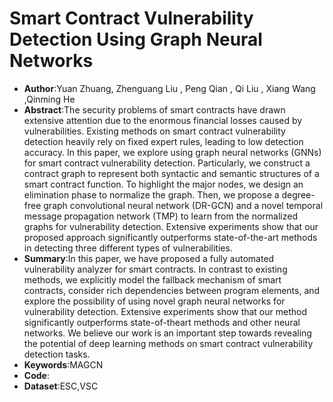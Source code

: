# Smart Contract Vulnerability Detection Using Graph Neural Networks
* **Author**:Yuan Zhuang, Zhenguang Liu , Peng Qian , Qi Liu , Xiang Wang ,Qinming He
* **Abstract**:The security problems of smart contracts have drawn extensive attention due to the enormous financial losses caused by vulnerabilities. Existing methods on smart contract vulnerability detection heavily rely on fixed expert rules, leading to low detection accuracy. In this paper, we explore using graph neural networks (GNNs) for smart contract vulnerability detection. Particularly, we construct a contract graph to represent both syntactic and semantic structures of a smart contract function. To highlight the major nodes, we design an elimination phase to normalize the graph. Then, we propose a degree-free graph convolutional neural network (DR-GCN) and a novel temporal message propagation network (TMP) to learn from the normalized graphs for vulnerability detection. Extensive experiments show that our proposed approach significantly outperforms state-of-the-art methods in detecting three different types of vulnerabilities.
* **Summary**:In this paper, we have proposed a fully automated vulnerability analyzer for smart contracts. In contrast to existing methods, we explicitly model the fallback mechanism of smart contracts, consider rich dependencies between program elements, and explore the possibility of using novel graph neural networks for vulnerability detection. Extensive experiments show that our method significantly outperforms state-of-theart methods and other neural networks. We believe our work is an important step towards revealing the potential of deep learning methods on smart contract vulnerability detection tasks.
* **Keywords**:MAGCN
* **Code**:
* **Dataset**:ESC,VSC 